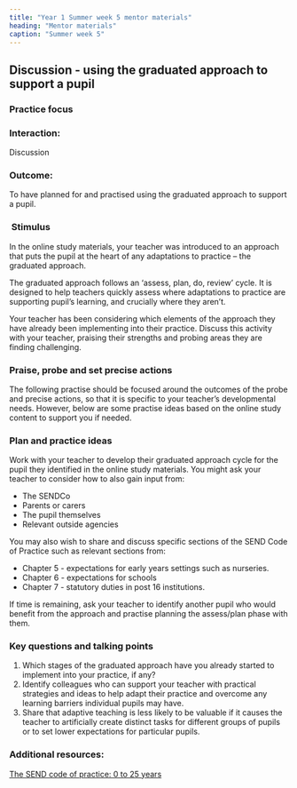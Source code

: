 ```yaml
---
title: "Year 1 Summer week 5 mentor materials"
heading: "Mentor materials"
caption: "Summer week 5"
---
```


## Discussion - using the graduated approach to support a pupil

### Practice focus

### Interaction:

Discussion

### Outcome:

To have planned for and practised using the graduated approach to support a pupil.

###  Stimulus
In the online study materials, your teacher was introduced to an approach that puts the pupil at the heart of any adaptations to practice – the graduated approach.

The graduated approach follows an ‘assess, plan, do, review’ cycle. It is designed to help teachers quickly assess where adaptations to practice are supporting pupil’s learning, and crucially where they aren’t.

Your teacher has been considering which elements of the approach they have already been implementing into their practice. Discuss this activity with your teacher, praising their strengths and probing areas they are finding challenging.

### Praise, probe and set precise actions

The following practise should be focused around the outcomes of the probe and precise actions, so that it is specific to your teacher’s developmental needs. However, below are some practise ideas based on the online study content to support you if needed.

### Plan and practice ideas

Work with your teacher to develop their graduated approach cycle for the pupil they identified in the online study materials. You might ask your teacher to consider how to also gain input from:

- The SENDCo
- Parents or carers
- The pupil themselves
- Relevant outside agencies

You may also wish to share and discuss specific sections of the SEND Code of Practice such as relevant sections from:

- Chapter 5 - expectations for early years settings such as nurseries.
- Chapter 6 - expectations for schools
- Chapter 7 - statutory duties in post 16 institutions.

If time is remaining, ask your teacher to identify another pupil who would benefit from the approach and practise planning the assess/plan phase with them.

### Key questions and talking points

1. Which stages of the graduated approach have you already started to implement into your practice, if any?
2. Identify colleagues who can support your teacher with practical strategies and ideas to help adapt their practice and overcome any learning barriers individual pupils may have.
3. Share that adaptive teaching is less likely to be valuable if it causes the teacher to artificially create distinct tasks for different groups of pupils or to set lower expectations for particular pupils.

### Additional resources:

[The SEND code of practice: 0 to 25 years](https://assets.publishing.service.gov.uk/government/uploads/system/uploads/attachment_data/file/398815/SEND_Code_of_Practice_January_2015.pdf)
